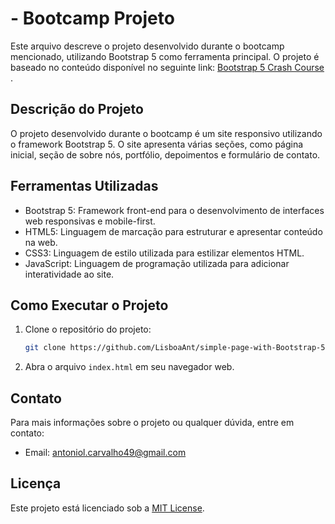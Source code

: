 # - Bootcamp Projeto

Este arquivo descreve o projeto desenvolvido durante o bootcamp mencionado, utilizando Bootstrap 5 como ferramenta principal. O projeto é baseado no conteúdo disponível no seguinte link: [Bootstrap 5 Crash Course ](https://www.youtube.com/watch?v=4sosXZsdy-s&t=3378s).

## Descrição do Projeto

O projeto desenvolvido durante o bootcamp é um site responsivo utilizando o framework Bootstrap 5. O site apresenta várias seções, como página inicial, seção de sobre nós, portfólio, depoimentos e formulário de contato.

## Ferramentas Utilizadas

- Bootstrap 5: Framework front-end para o desenvolvimento de interfaces web responsivas e mobile-first.
- HTML5: Linguagem de marcação para estruturar e apresentar conteúdo na web.
- CSS3: Linguagem de estilo utilizada para estilizar elementos HTML.
- JavaScript: Linguagem de programação utilizada para adicionar interatividade ao site.

## Como Executar o Projeto

1. Clone o repositório do projeto:
   ```bash
   git clone https://github.com/LisboaAnt/simple-page-with-Bootstrap-5.git


2. Abra o arquivo `index.html` em seu navegador web.

## Contato

Para mais informações sobre o projeto ou qualquer dúvida, entre em contato:

- Email: antoniol.carvalho49@gmail.com

## Licença

Este projeto está licenciado sob a [MIT License](LICENSE).
